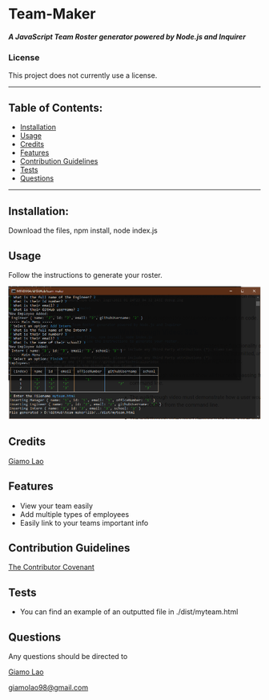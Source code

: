 # Team-Maker
##### A JavaScript Team Roster generator powered by Node.js and Inquirer
### License
This project does not currently use a license.

---------------
## Table of Contents:
* [Installation](#installation)
* [Usage](#usage)
* [Credits](#credits)
* [Features](#features)
* [Contribution Guidelines](#contribution-guidelines)
* [Tests](#tests)
* [Questions](#questions)
---------------
## Installation:
Download the files, npm install, node index.js
## Usage
Follow the instructions to generate your roster.

![Example of program running in terminal](demo.png)

## Credits
[Giamo Lao](https://github.com/technicalparadox)
## Features
* View your team easily
* Add multiple types of employees
* Easily link to your teams important info
## Contribution Guidelines
[The Contributor Covenant](https://www.contributor-covenant.org/)
## Tests
* You can find an example of an outputted file in ./dist/myteam.html
## Questions
Any questions should be directed to

[Giamo Lao](https://technicalparadox.github.io)

[giamolao98@gmail.com](mailto:https://technicalparadox.github.io)
